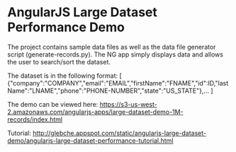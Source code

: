 # AngularJS Large Dataset Performance Demo
 The project contains sample data files as well as the data file generator script (generate-records.py). The NG app simply displays data and allows the user to search/sort the dataset.

The dataset is in the following format:
[
  {"company":"COMPANY","email":"EMAIL","firstName":"FNAME","id":ID,"lastName":"LNAME","phone":"PHONE-NUMBER","state":"US_STATE"},...
]

The demo can be viewed here: https://s3-us-west-2.amazonaws.com/angularjs-apps/large-dataset-demo-1M-records/index.html

Tutorial: http://glebche.appspot.com/static/angularjs-large-dataset-demo/angularjs-large-dataset-performance-tutorial.html

